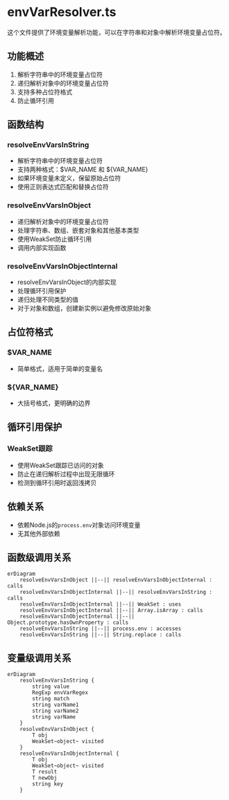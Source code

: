 # envVarResolver.ts

这个文件提供了环境变量解析功能，可以在字符串和对象中解析环境变量占位符。

## 功能概述

1. 解析字符串中的环境变量占位符
2. 递归解析对象中的环境变量占位符
3. 支持多种占位符格式
4. 防止循环引用

## 函数结构

### resolveEnvVarsInString
- 解析字符串中的环境变量占位符
- 支持两种格式：$VAR_NAME 和 ${VAR_NAME}
- 如果环境变量未定义，保留原始占位符
- 使用正则表达式匹配和替换占位符

### resolveEnvVarsInObject
- 递归解析对象中的环境变量占位符
- 处理字符串、数组、嵌套对象和其他基本类型
- 使用WeakSet防止循环引用
- 调用内部实现函数

### resolveEnvVarsInObjectInternal
- resolveEnvVarsInObject的内部实现
- 处理循环引用保护
- 递归处理不同类型的值
- 对于对象和数组，创建新实例以避免修改原始对象

## 占位符格式

### $VAR_NAME
- 简单格式，适用于简单的变量名

### ${VAR_NAME}
- 大括号格式，更明确的边界

## 循环引用保护

### WeakSet跟踪
- 使用WeakSet跟踪已访问的对象
- 防止在递归解析过程中出现无限循环
- 检测到循环引用时返回浅拷贝

## 依赖关系

- 依赖Node.js的`process.env`对象访问环境变量
- 无其他外部依赖

## 函数级调用关系

```mermaid
erDiagram
    resolveEnvVarsInObject ||--|| resolveEnvVarsInObjectInternal : calls
    resolveEnvVarsInObjectInternal ||--|| resolveEnvVarsInString : calls
    resolveEnvVarsInObjectInternal ||--|| WeakSet : uses
    resolveEnvVarsInObjectInternal ||--|| Array.isArray : calls
    resolveEnvVarsInObjectInternal ||--|| Object.prototype.hasOwnProperty : calls
    resolveEnvVarsInString ||--|| process.env : accesses
    resolveEnvVarsInString ||--|| String.replace : calls
```

## 变量级调用关系

```mermaid
erDiagram
    resolveEnvVarsInString {
        string value
        RegExp envVarRegex
        string match
        string varName1
        string varName2
        string varName
    }
    resolveEnvVarsInObject {
        T obj
        WeakSet~object~ visited
    }
    resolveEnvVarsInObjectInternal {
        T obj
        WeakSet~object~ visited
        T result
        T newObj
        string key
    }
```